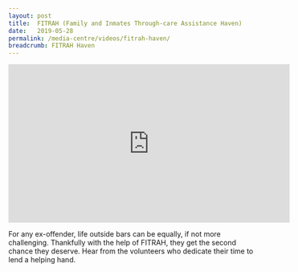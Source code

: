 ```yaml
---
layout: post
title:  FITRAH (Family and Inmates Through-care Assistance Haven)
date:   2019-05-28
permalink: /media-centre/videos/fitrah-haven/
breadcrumb: FITRAH Haven
---
```


<div class="bp-youtube">
<iframe width="560" height="315" src="https://www.youtube.com/embed/9KagR7ttyuE" frameborder="0" allow="accelerometer; autoplay; encrypted-media; gyroscope; picture-in-picture" allowfullscreen></iframe>
</div>

For any ex-offender, life outside bars can be equally, if not more challenging. Thankfully with the help of FITRAH, they get the second chance they deserve. Hear from the volunteers who dedicate their time to lend a helping hand.
